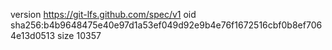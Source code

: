 version https://git-lfs.github.com/spec/v1
oid sha256:b4b9648475e40e97d1a53ef049d92e9b4e76f1672516cbf0b8ef7064e13d0513
size 10357
